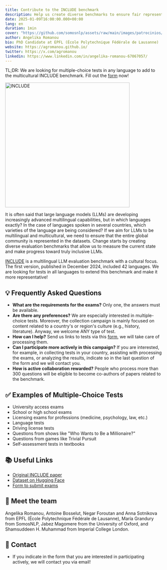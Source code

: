 ```yaml
---
title: Contribute to the INCLUDE benchmark
description: Help us create diverse benchmarks to ensure fair representation in LLMs!
date: 2025-01-09T16:00:00.000+00:00
lang: en
duration: 1min
cover: "https://github.com/somosnlp/assets/raw/main/images/patrocinios/INCLUDE_post.png"
author: Angelika Romanou
bio: PhD Candidate at EPFL (École Polytechnique Fédérale de Lausanne)
website: https://agromanou.github.io/
twitter: https://x.com/agromanou
linkedin: https://www.linkedin.com/in/angelika-romanou-67067057/
---
```


TL;DR: We are looking for multiple-choice tests in any language to add to the multicultural INCLUDE benchmark. Fill out the [form](https://forms.gle/9VbDMSHvhqSQbtL56) now!

<div class="flex justify-center">
    <img src="https://github.com/somosnlp/assets/raw/main/images/patrocinios/INCLUDE_post.png" alt="INCLUDE" width="400">
</div>

It is often said that large language models (LLMs) are developing increasingly advanced multilingual capabilities, but in which languages exactly? In the case of languages spoken in several countries, which varieties of the language are being considered? If we aim for LLMs to be multilingual and multicultural, we need to ensure that the entire global community is represented in the datasets. Change starts by creating diverse evaluation benchmarks that allow us to measure the current state and make progress toward truly inclusive LLMs.

[INCLUDE](https://arxiv.org/abs/2411.19799) is a multilingual LLM evaluation benchmark with a cultural focus. The first version, published in December 2024, included 42 languages. We are looking for tests in all languages to extend this benchmark and make it more representative!

## 💡 Frequently Asked Questions

- **What are the requirements for the exams?** Only one, the answers must be available.
- **Are there any preferences?** We are especially interested in multiple-choice tests. Moreover, the collection campaign is mainly focused on content related to a country's or region's culture (e.g., history, literature). Anyway, we welcome ANY type of test.
- **How can I help?** Send us links to tests via this [form](https://forms.gle/9VbDMSHvhqSQbtL56), we will take care of processing them.  
- **Can I participate more actively in this campaign?** If you are interested, for example, in collecting tests in your country, assisting with processing the exams, or analyzing the results, indicate so in the last question of the form and we will contact you.  
- **How is active collaboration rewarded?** People who process more than 300 questions will be eligible to become co-authors of papers related to the benchmark.

## ✅ Examples of Multiple-Choice Tests

- University access exams  
- School or high school exams  
- Licensing exams for professions (medicine, psychology, law, etc.)  
- Language tests  
- Driving license tests  
- Questions from shows like "Who Wants to Be a Millionaire?"  
- Questions from games like Trivial Pursuit  
- Self-assessment tests in textbooks 

## 📚 Useful Links

- [Original INCLUDE paper](https://arxiv.org/abs/2411.19799)  
- [Dataset on Hugging Face](https://huggingface.co/datasets/CohereForAI/include-base-44)  
- [Form to submit exams](https://forms.gle/9VbDMSHvhqSQbtL56)  

## 🚀 Meet the team

Angelika Romanou, Antoine Bosselut, Negar Foroutan and Anna Sotnikova from EPFL (École Polytechnique Fédérale de Lausanne), María Grandury from SomosNLP, Jabez Magomere from the University of Oxford, and Shamsuddeen H. Muhammad from Imperial College London.

## 👋 Contact

- If you indicate in the form that you are interested in participating actively, we will contact you via email!
